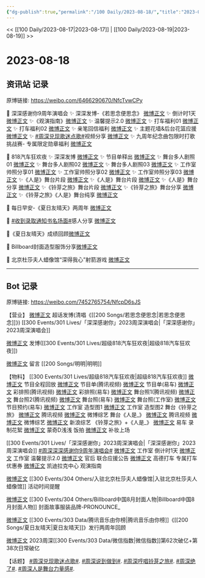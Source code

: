 ```yaml
---
{"dg-publish":true,"permalink":"/100 Daily/2023-08-18/","title":"2023-08-18","created":"2023-08-20T15:23:52.558+08:00","updated":"2023-08-25T13:01:44.368+08:00"}
---
```



<< [[100 Daily/2023-08-17\|2023-08-17]] | [[100 Daily/2023-08-19\|2023-08-19]] >>

# 2023-08-18

## 资讯站 记录

原博链接: https://weibo.com/6466290670/NfcTvwCPy

💫 深深感谢你9周年演唱会
✨ 深深发博-《若思念便思念》 [微博正文](https://weibo.com/6466290670/4935891350457195)
✨ 倒计时1天 [微博正文](https://weibo.com/6466290670/4936165032987077)
✨《观演指南》[微博正文](https://weibo.com/6466290670/4936144435547032)
✨ 温馨提示2.0 [微博正文](https://weibo.com/6466290670/4936020732416316)
✨ 打车福利01 [微博正文](https://weibo.com/6466290670/4936186131645483)
✨ 打车福利02 [微博正文](https://weibo.com/6466290670/4936186411618332)
✨ 亲笔回信福利 [微博正文](https://weibo.com/6466290670/4936205978831844)
✨ 主题花墙&后台花篮应援 [微博正文](https://weibo.com/6466290670/4936160554260013)
✨ [#周深兑现歌迷点歌#](https://s.weibo.com/weibo?q=%23%E5%91%A8%E6%B7%B1%E5%85%91%E7%8E%B0%E6%AD%8C%E8%BF%B7%E7%82%B9%E6%AD%8C%23)视频分享 [微博正文](https://weibo.com/6466290670/4936020954715006)
✨ 九周年纪念曲包限时打歌挑战赛-
专属限定勋章福利 [微博正文](https://weibo.com/6466290670/4936241436432898)

💫 818汽车狂欢夜
✨ 深深发博 [微博正文](https://weibo.com/6466290670/4936220050984050)
✨ 节目单释出 [微博正文](https://weibo.com/6466290670/4936032191774885)
✨ 舞台多人剧照01 [微博正文](https://weibo.com/6466290670/4936044502057216)
✨ 舞台多人剧照02 [微博正文](https://weibo.com/6466290670/4936045089260695)
✨ 舞台多人剧照03 [微博正文](https://weibo.com/6466290670/4936045441585194)
✨ 工作室帅照分享01 [微博正文](https://weibo.com/6466290670/4936143239908168)
✨ 工作室帅照分享02 [微博正文](https://weibo.com/6466290670/4936160374425192)
✨ 工作室帅照分享03 [微博正文](https://weibo.com/6466290670/4936234189979709)
✨《人是》舞台片段 [微博正文](https://weibo.com/6466290670/4936209559980283)
✨《人是》舞台片段 [微博正文](https://weibo.com/6466290670/4936209577017521)
✨《人是》舞台分享 [微博正文](https://weibo.com/6466290670/4936215210232850)
✨《铃芽之旅》舞台片段 [微博正文](https://weibo.com/6466290670/4936209337689414)
✨《铃芽之旅》舞台分享 [微博正文](https://weibo.com/6466290670/4936215570160038)
✨《铃芽之旅》《人是》舞台纯享
[微博正文](https://weibo.com/6466290670/4936234847175720)

💫 每日早安-《夏日友晴天》两周年 [微博正文](https://weibo.com/6466290670/4936006471518833)

💫 [#收到录取通知书名场面#](https://s.weibo.com/weibo?q=%23%E6%94%B6%E5%88%B0%E5%BD%95%E5%8F%96%E9%80%9A%E7%9F%A5%E4%B9%A6%E5%90%8D%E5%9C%BA%E9%9D%A2%23)感人分享 [微博正文](https://weibo.com/6466290670/4936205274452555)

💫《夏日友晴天》成绩回顾[微博正文](https://weibo.com/6466290670/4936071458327409)

💫 Billboard封面造型服饰分享[微博正文](https://weibo.com/6466290670/4936187254673276)

💫 北京杜莎夫人蜡像馆“深得我心”射箭游戏 [微博正文](https://weibo.com/6466290670/4936142388466940)

---
## Bot 记录

原博链接: https://weibo.com/7452765754/NfcpD6sJS

【营业】
[微博正文](http://weibo.com/1736988591/Nf3FmxfjA) 超话发博(清唱《[[200 Songs/若思念便思念\|若思念便思念]]》) [[300 Events/301 Lives/「深深感谢你」2023周深演唱会\|「深深感谢你」2023周深演唱会]]

[微博正文](http://weibo.com/1736988591/Nfc9r0tEd) 发博([[300 Events/301 Lives/超级818汽车狂欢夜\|超级818汽车狂欢夜]])

[微博正文](http://weibo.com/1736988591/NeOLFfCP0) 留言 [[200 Songs/明明\|明明]]

【物料】
[[300 Events/301 Lives/超级818汽车狂欢夜\|超级818汽车狂欢夜]]
[微博正文](http://weibo.com/1912222221/NeGvWBCHH) 节目全程回放
[微博正文](https://weibo.com/2591595652/Nf7dC6MJv) 节目单(腾讯视频)
[微博正文](https://weibo.com/1912222221/Nf7eom89G) 节目单(易车)
[微博正文](https://weibo.com/2591595652/Nf7sYynkk) 彩排照(腾讯视频)
[微博正文](https://weibo.com/1912222221/Nf7qhBbEn) 彩排照(易车)
[微博正文](https://weibo.com/2591595652/Nf7CqrD7u) 舞台照1(腾讯视频)
[微博正文](https://weibo.com/2591595652/Nf7CYqxng) 舞台照2(腾讯视频)
[微博正文](https://weibo.com/1912222221/Nf7CpldiV) 舞台照(易车)
[微博正文](http://weibo.com/7478855230/NfclUA6jQ) 舞台照(工作室)
[微博正文](https://weibo.com/1912222221/Nf8Nrp3Sa) 节目预约(易车)
[微博正文](http://weibo.com/7478855230/NfaaPtn6U) 工作室 造型图1
[微博正文](http://weibo.com/7478855230/Nfan7cSQy) 工作室 造型图2
舞台《铃芽之旅》
[微博正文](http://weibo.com/2591595652/Nfc3WjiXa) 腾讯视频
[微博正文](http://weibo.com/2110705772/NfbQz87Ar) 微博综艺
舞台《人是_》
[微博正文](http://weibo.com/2591595652/Nfc3AEtp4) 腾讯视频
[微博正文](http://weibo.com/2110705772/NfbSW0RXc) 微博综艺
[微博正文](http://weibo.com/1878335471/NfbVp2wia) 新浪综艺
《铃芽之旅》+《人是_》
[微博正文](http://weibo.com/1912222221/Nfc0ki6tH) 易车
录制花絮
[微博正文](http://weibo.com/5710850364/NfbgI8U4o) 蒙奇D浅浅 饭拍
[微博正文](https://weibo.com/3199780861/Nfb0u13nE) 补妆上场

[[300 Events/301 Lives/「深深感谢你」2023周深演唱会\|「深深感谢你」2023周深演唱会]]
[#周深深深感谢你9周年演唱会#](https://s.weibo.com/weibo?q=%23%E5%91%A8%E6%B7%B1%E6%B7%B1%E6%B7%B1%E6%84%9F%E8%B0%A2%E4%BD%A09%E5%91%A8%E5%B9%B4%E6%BC%94%E5%94%B1%E4%BC%9A%23)
[微博正文](http://weibo.com/7478855230/NfaLfiwyP) 工作室 倒计时1天
[微博正文](http://weibo.com/7478855230/Nf71PmF29) 工作室 温馨提示2.0
[微博正文](http://weibo.com/5248300719/NfaFmD3Og) 官后 联合应援公告
[微博正文](http://weibo.com/1906764907/Nfb9FDXhX) 高德打车 专属打车优惠券
[微博正文](http://weibo.com/1768956530/Nfab1wXuB) 凯迪拉克中心 观演指南

[微博正文](https://weibo.com/3972183489/Nfa8GrM6T) [[300 Events/304 Others/入驻北京杜莎夫人蜡像馆\|入驻北京杜莎夫人蜡像馆]] 活动时间提醒

[微博正文](http://weibo.com/5725330925/Nfan09Cst) [[300 Events/304 Others/Billboard中国8月封面人物\|Billboard中国8月封面人物]] 封面故事服装品牌-PRONOUNCE_

[微博正文](https://weibo.com/6733257358/Nf7QN8ZZN) [[300 Events/303 Data/腾讯音乐由你榜\|腾讯音乐由你榜]]《[[200 Songs/夏日友晴天\|夏日友晴天]]》发行两周年回顾

[微博正文](http://weibo.com/5637413637/Nf5AguvWK) 2023周深[[300 Events/303 Data/微信指数\|微信指数]]第62次破亿+第38次日常破亿

【话题】
[#周深兑现歌迷点歌#](https://s.weibo.com/weibo?q=%23%E5%91%A8%E6%B7%B1%E5%85%91%E7%8E%B0%E6%AD%8C%E8%BF%B7%E7%82%B9%E6%AD%8C%23).
[#周深说到做到#](https://s.weibo.com/weibo?q=%23%E5%91%A8%E6%B7%B1%E8%AF%B4%E5%88%B0%E5%81%9A%E5%88%B0%23).
[#周深哼唱铃芽之旅#](https://s.weibo.com/weibo?q=%23%E5%91%A8%E6%B7%B1%E5%93%BC%E5%94%B1%E9%93%83%E8%8A%BD%E4%B9%8B%E6%97%85%23).
[#周深绝了#](https://s.weibo.com/weibo?q=%23%E5%91%A8%E6%B7%B1%E7%BB%9D%E4%BA%86%23).
[#周深人是舞台力量感#](https://s.weibo.com/weibo?q=%23%E5%91%A8%E6%B7%B1%E4%BA%BA%E6%98%AF%E8%88%9E%E5%8F%B0%E5%8A%9B%E9%87%8F%E6%84%9F%23).
